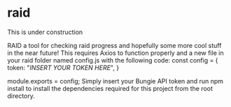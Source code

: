# raid
This is under construction

RAID a tool for checking raid progress and hopefully some more cool stuff in the near future!
This requires Axios to function properly and a new file in your raid folder named config.js with the following code:
const config = {
    token: "*INSERT YOUR TOKEN HERE*",
}

module.exports = config;
Simply insert your Bungie API token and run npm install to install the dependencies required for this project from the root directory.


